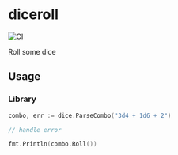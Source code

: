 # diceroll

![CI](https://github.com/spenserblack/diceroll/workflows/CI/badge.svg)

Roll some dice

## Usage

### Library

```go
combo, err := dice.ParseCombo("3d4 + 1d6 + 2")

// handle error

fmt.Println(combo.Roll())
```
